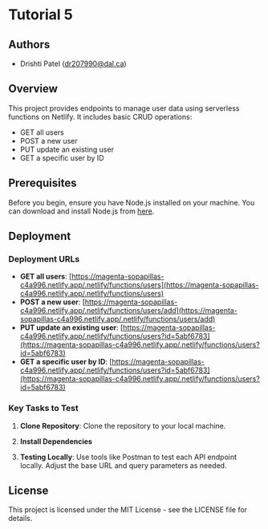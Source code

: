 # Tutorial 5

## Authors

- Drishti Patel (dr207990@dal.ca)

## Overview

This project provides endpoints to manage user data using serverless functions on Netlify. It includes basic CRUD operations:
- GET all users
- POST a new user
- PUT update an existing user
- GET a specific user by ID

## Prerequisites

Before you begin, ensure you have Node.js installed on your machine. You can download and install Node.js from [here](https://nodejs.org/en).

## Deployment

### Deployment URLs

- **GET all users**: [https://magenta-sopapillas-c4a996.netlify.app/.netlify/functions/users](https://magenta-sopapillas-c4a996.netlify.app/.netlify/functions/users)
- **POST a new user**: [https://magenta-sopapillas-c4a996.netlify.app/.netlify/functions/users/add](https://magenta-sopapillas-c4a996.netlify.app/.netlify/functions/users/add)
- **PUT update an existing user**: [https://magenta-sopapillas-c4a996.netlify.app/.netlify/functions/users?id=5abf6783](https://magenta-sopapillas-c4a996.netlify.app/.netlify/functions/users?id=5abf6783)
- **GET a specific user by ID**: [https://magenta-sopapillas-c4a996.netlify.app/.netlify/functions/users?id=5abf6783](https://magenta-sopapillas-c4a996.netlify.app/.netlify/functions/users?id=5abf6783)


### Key Tasks to Test

1. **Clone Repository**: Clone the repository to your local machine.
   
2. **Install Dependencies**

3. **Testing Locally**: Use tools like Postman to test each API endpoint locally. Adjust the base URL and query parameters as needed.



## License

This project is licensed under the MIT License - see the LICENSE file for details.
